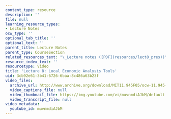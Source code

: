 ```yaml
---
content_type: resource
description: ''
file: null
learning_resource_types:
- Lecture Notes
ocw_type: ''
optional_tab_title: ''
optional_text: ''
parent_title: Lecture Notes
parent_type: CourseSection
related_resources_text: "\_Lecture notes ([PDF](resources/lect8_pres))"
resource_index_text: ''
resourcetype: Video
title: 'Lecture 8: Local Economic Analysis Tools'
uid: 3cb92e61-3b41-6726-6baa-8c486a63b23f
video_files:
  archive_url: http://www.archive.org/download/MIT11.945F05/ocw-11.945-04oct2005-220k.mp4
  video_captions_file: null
  video_thumbnail_file: https://img.youtube.com/vi/muvnmdiAJbM/default.jpg
  video_transcript_file: null
video_metadata:
  youtube_id: muvnmdiAJbM
---
```

